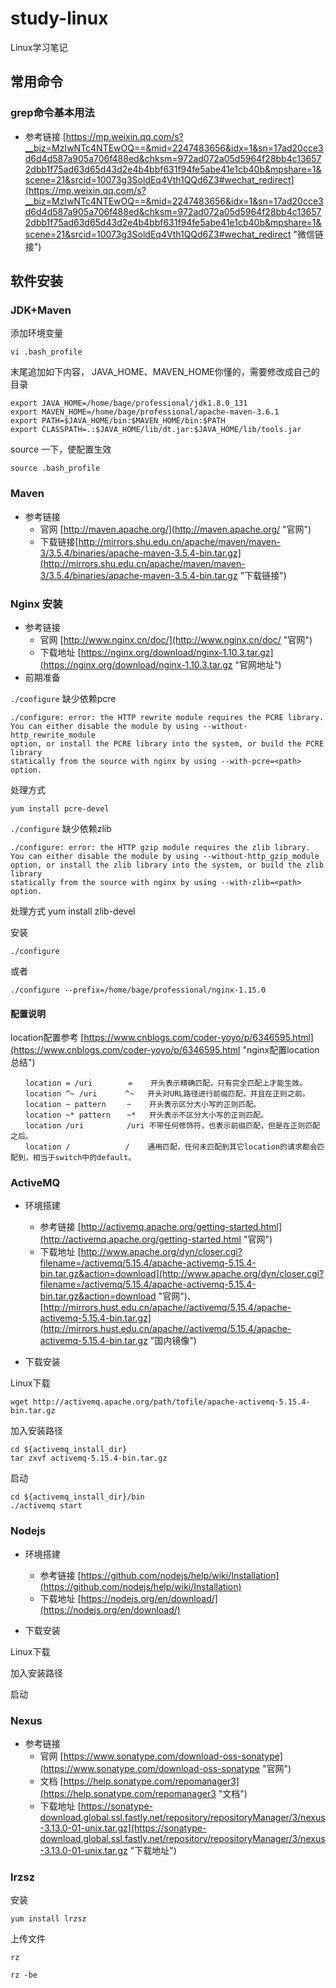 # study-linux #
Linux学习笔记

## 常用命令 ##

### grep命令基本用法 ###
- 参考链接 [https://mp.weixin.qq.com/s?__biz=MzIwNTc4NTEwOQ==&mid=2247483656&idx=1&sn=17ad20cce3d6d4d587a905a706f488ed&chksm=972ad072a05d5964f28bb4c136572dbb1f75ad63d65d43d2e4b4bbf631f94fe5abe41e1cb40b&mpshare=1&scene=21&srcid=10073g3SoldEq4Vth1QQd6Z3#wechat_redirect](https://mp.weixin.qq.com/s?__biz=MzIwNTc4NTEwOQ==&mid=2247483656&idx=1&sn=17ad20cce3d6d4d587a905a706f488ed&chksm=972ad072a05d5964f28bb4c136572dbb1f75ad63d65d43d2e4b4bbf631f94fe5abe41e1cb40b&mpshare=1&scene=21&srcid=10073g3SoldEq4Vth1QQd6Z3#wechat_redirect "微信链接")

## 软件安装 ##


### JDK+Maven ###

添加环境变量

    vi .bash_profile

末尾追加如下内容，
JAVA_HOME、MAVEN_HOME你懂的，需要修改成自己的目录

    export JAVA_HOME=/home/bage/professional/jdk1.8.0_131
    export MAVEN_HOME=/home/bage/professional/apache-maven-3.6.1
    export PATH=$JAVA_HOME/bin:$MAVEN_HOME/bin:$PATH
    export CLASSPATH=.:$JAVA_HOME/lib/dt.jar:$JAVA_HOME/lib/tools.jar

source 一下，使配置生效

    source .bash_profile


### Maven ###
- 参考链接 
  - 官网 [http://maven.apache.org/](http://maven.apache.org/ "官网")
  - 下载链接[http://mirrors.shu.edu.cn/apache/maven/maven-3/3.5.4/binaries/apache-maven-3.5.4-bin.tar.gz](http://mirrors.shu.edu.cn/apache/maven/maven-3/3.5.4/binaries/apache-maven-3.5.4-bin.tar.gz "下载链接")
  
### Nginx 安装 ###
- 参考链接 
  - 官网 [http://www.nginx.cn/doc/](http://www.nginx.cn/doc/ "官网")
  - 下载地址 [https://nginx.org/download/nginx-1.10.3.tar.gz](https://nginx.org/download/nginx-1.10.3.tar.gz "官网地址")
- 前期准备

`./configure` 缺少依赖pcre

    ./configure: error: the HTTP rewrite module requires the PCRE library.
    You can either disable the module by using --without-http_rewrite_module
    option, or install the PCRE library into the system, or build the PCRE library
    statically from the source with nginx by using --with-pcre=<path> option.
处理方式
 
    yum install pcre-devel

`./configure` 缺少依赖zlib

    ./configure: error: the HTTP gzip module requires the zlib library.
    You can either disable the module by using --without-http_gzip_module
    option, or install the zlib library into the system, or build the zlib library
    statically from the source with nginx by using --with-zlib=<path> option.
处理方式
    yum install zlib-devel

安装


    ./configure
或者

    ./configure --prefix=/home/bage/professional/nginx-1.15.0

#### 配置说明 ####
location配置参考 [https://www.cnblogs.com/coder-yoyo/p/6346595.html](https://www.cnblogs.com/coder-yoyo/p/6346595.html "nginx配置location总结")

    　　location = /uri 　　　  =    开头表示精确匹配，只有完全匹配上才能生效。
    　　location ^~ /uri 　　  ^~   开头对URL路径进行前缀匹配，并且在正则之前。
    　　location ~ pattern 　  ~    开头表示区分大小写的正则匹配。
    　　location ~* pattern 　 ~*   开头表示不区分大小写的正则匹配。
    　　location /uri 　　　　  /uri 不带任何修饰符，也表示前缀匹配，但是在正则匹配之后。
    　　location / 　　　　　   /    通用匹配，任何未匹配到其它location的请求都会匹配到，相当于switch中的default。

### ActiveMQ ###

- 环境搭建
  - 参考链接 [http://activemq.apache.org/getting-started.html](http://activemq.apache.org/getting-started.html "官网")
  - 下载地址 [http://www.apache.org/dyn/closer.cgi?filename=/activemq/5.15.4/apache-activemq-5.15.4-bin.tar.gz&action=download](http://www.apache.org/dyn/closer.cgi?filename=/activemq/5.15.4/apache-activemq-5.15.4-bin.tar.gz&action=download "官网")、
[http://mirrors.hust.edu.cn/apache//activemq/5.15.4/apache-activemq-5.15.4-bin.tar.gz](http://mirrors.hust.edu.cn/apache//activemq/5.15.4/apache-activemq-5.15.4-bin.tar.gz "国内镜像")

- 下载安装

Linux下载

    wget http://activemq.apache.org/path/tofile/apache-activemq-5.15.4-bin.tar.gz
加入安装路径

    cd ${activemq_install_dir}
    tar zxvf activemq-5.15.4-bin.tar.gz
启动

    cd ${activemq_install_dir}/bin
    ./activemq start


### Nodejs ###

- 环境搭建
  - 参考链接 [https://github.com/nodejs/help/wiki/Installation](https://github.com/nodejs/help/wiki/Installation)
  - 下载地址 [https://nodejs.org/en/download/](https://nodejs.org/en/download/)

- 下载安装

Linux下载

    
加入安装路径

    
启动

    
    
    
### Nexus ###
- 参考链接 
  - 官网 [https://www.sonatype.com/download-oss-sonatype](https://www.sonatype.com/download-oss-sonatype "官网")
  - 文档 [https://help.sonatype.com/repomanager3](https://help.sonatype.com/repomanager3 "文档") 
  - 下载地址 [https://sonatype-download.global.ssl.fastly.net/repository/repositoryManager/3/nexus-3.13.0-01-unix.tar.gz](https://sonatype-download.global.ssl.fastly.net/repository/repositoryManager/3/nexus-3.13.0-01-unix.tar.gz "下载地址")

### lrzsz ###

安装
    
    yum install lrzsz 
    
上传文件  

    rz
    
    rz -be 




